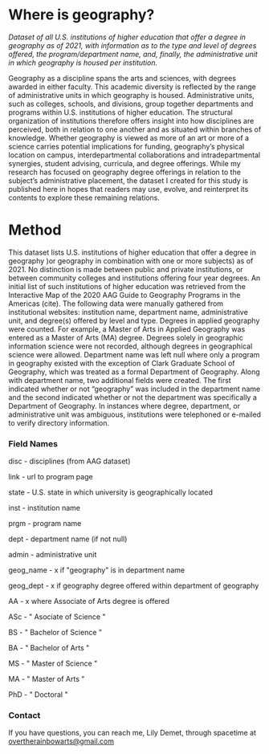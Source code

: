 # Where is geography?
_Dataset of all U.S. institutions of higher education that offer a degree in geography as of 2021, with information as to the type and level of degrees offered, the program/department name, and, finally, the administrative unit in which geography is housed per institution._

  
    
    
Geography as a discipline spans the arts and sciences, with degrees awarded in either faculty. This academic diversity is reflected by the range of administrative units in which geography is housed. Administrative units, such as colleges, schools, and divisions, group together departments and programs within U.S. institutions of higher education. The structural organization of institutions therefore offers insight into how disciplines are perceived, both in relation to one another and as situated within branches of knowledge. Whether geography is viewed as more of an art or more of a science carries potential implications for funding, geography’s physical location on campus, interdepartmental collaborations and intradepartmental synergies, student advising, curricula, and degree offerings. While my research has focused on geography degree offerings in relation to the subject’s administrative placement, the dataset I created for this study is published here in hopes that readers may use, evolve, and reinterpret its contents to explore these remaining relations.


# Method 
This dataset lists  U.S. institutions of higher education that offer a degree in geography )or geography in combination with one or more subjects) as of 2021. No distinction is made between public and private institutions, or between community colleges and institutions offering four year degrees. An initial list of such institutions of higher education was retrieved from the Interactive Map of the 2020 AAG Guide to Geography Programs in the Americas (cite). The following data were manually gathered from institutional websites: institution name, department name, administrative unit, and degree(s) offered by level and type. Degrees in applied geography were counted. For example, a Master of Arts in Applied Geography was entered as a Master of Arts (MA) degree. Degrees solely in geographic information science were not recorded, although degrees in geographical science were allowed. Department name was left null where only a program in geography existed with the exception of Clark Graduate School of Geography, which was treated as a formal Department of Geography. Along with department name, two additional fields were created. The first indicated whether or not “geography” was included in the department name and the second indicated whether or not the department was specifically a Department of Geography. In instances where degree, department, or administrative unit was ambiguous, institutions were telephoned or e-mailed to verify directory information.


### Field Names
disc - disciplines (from AAG dataset)  

link - url to program page  

state - U.S. state in which university is geographically located  

inst - institution name  

prgm - program name  

dept - department name (if not null)  

admin - administrative unit  

geog_name - x if "geography" is in department name  

geog_dept - x if geography degree offered within department of geography  

AA - x where Associate of Arts degree is offered  

ASc - " Asociate of Science "  

BS - " Bachelor of Science "  

BA - " Bachelor of Arts "  

MS - " Master of Science "  

MA - " Master of Arts "  

PhD - " Doctoral "  

   
   
### Contact
If you have questions, you can reach me, Lily Demet, through spacetime at overtherainbowarts@gmail.com
